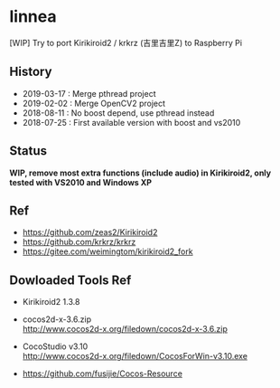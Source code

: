 # linnea
[WIP] Try to port Kirikiroid2 / krkrz (吉里吉里Z) to Raspberry Pi

## History  
* 2019-03-17 : Merge pthread project  
* 2019-02-02 : Merge OpenCV2 project  
* 2018-08-11 : No boost depend, use pthread instead  
* 2018-07-25 : First available version with boost and vs2010  

## Status  
**WIP, remove most extra functions (include audio) in Kirikiroid2, only tested with VS2010 and Windows XP**  

## Ref  
* https://github.com/zeas2/Kirikiroid2  
* https://github.com/krkrz/krkrz  
* https://gitee.com/weimingtom/kirikiroid2_fork  

## Dowloaded Tools Ref  
* Kirikiroid2 1.3.8  

* cocos2d-x-3.6.zip  
http://www.cocos2d-x.org/filedown/cocos2d-x-3.6.zip  

* CocoStudio v3.10  
http://www.cocos2d-x.org/filedown/CocosForWin-v3.10.exe  

* https://github.com/fusijie/Cocos-Resource  

